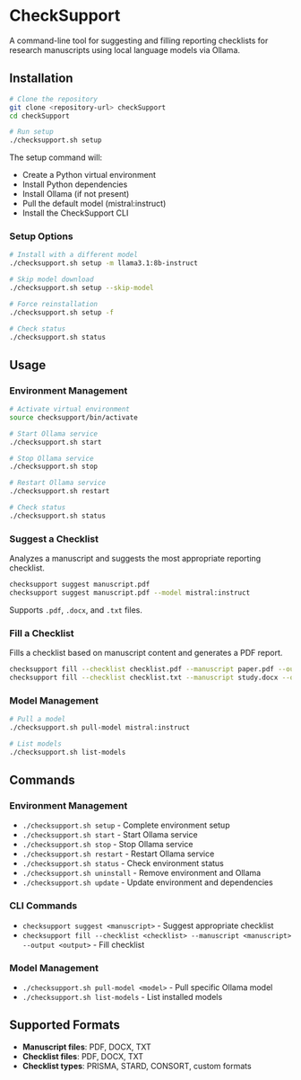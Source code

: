# CheckSupport

A command-line tool for suggesting and filling reporting checklists for research manuscripts using local language models via Ollama.

## Installation

```bash
# Clone the repository
git clone <repository-url> checkSupport
cd checkSupport

# Run setup
./checksupport.sh setup
```

The setup command will:
- Create a Python virtual environment
- Install Python dependencies
- Install Ollama (if not present)
- Pull the default model (mistral:instruct)
- Install the CheckSupport CLI

### Setup Options

```bash
# Install with a different model
./checksupport.sh setup -m llama3.1:8b-instruct

# Skip model download
./checksupport.sh setup --skip-model

# Force reinstallation
./checksupport.sh setup -f

# Check status
./checksupport.sh status
```

## Usage

### Environment Management

```bash
# Activate virtual environment
source checksupport/bin/activate

# Start Ollama service
./checksupport.sh start

# Stop Ollama service
./checksupport.sh stop

# Restart Ollama service
./checksupport.sh restart

# Check status
./checksupport.sh status
```

### Suggest a Checklist

Analyzes a manuscript and suggests the most appropriate reporting checklist.

```bash
checksupport suggest manuscript.pdf
checksupport suggest manuscript.pdf --model mistral:instruct
```

Supports `.pdf`, `.docx`, and `.txt` files.

### Fill a Checklist

Fills a checklist based on manuscript content and generates a PDF report.

```bash
checksupport fill --checklist checklist.pdf --manuscript paper.pdf --output report.pdf
checksupport fill --checklist checklist.txt --manuscript study.docx --output report.pdf --model llama3.1:8b-instruct
```

### Model Management

```bash
# Pull a model
./checksupport.sh pull-model mistral:instruct

# List models
./checksupport.sh list-models
```

## Commands

### Environment Management
- `./checksupport.sh setup` - Complete environment setup
- `./checksupport.sh start` - Start Ollama service
- `./checksupport.sh stop` - Stop Ollama service
- `./checksupport.sh restart` - Restart Ollama service
- `./checksupport.sh status` - Check environment status
- `./checksupport.sh uninstall` - Remove environment and Ollama
- `./checksupport.sh update` - Update environment and dependencies

### CLI Commands
- `checksupport suggest <manuscript>` - Suggest appropriate checklist
- `checksupport fill --checklist <checklist> --manuscript <manuscript> --output <output>` - Fill checklist

### Model Management
- `./checksupport.sh pull-model <model>` - Pull specific Ollama model
- `./checksupport.sh list-models` - List installed models

## Supported Formats

- **Manuscript files**: PDF, DOCX, TXT
- **Checklist files**: PDF, DOCX, TXT
- **Checklist types**: PRISMA, STARD, CONSORT, custom formats 
